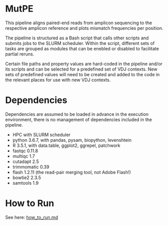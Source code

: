 # MutPE

This pipeline aligns paired-end reads from amplicon sequencing to the respective amplicon reference and plots mismatch frequencies per position.

The pipeline is structured as a Bash script that calls other scripts and submits jobs to the SLURM scheduler. Within the script, different sets of tasks are grouped as modules that can be enebled or disabled to facilitate partial reruns.

Certain file paths and property values are hard-coded in the pipeline and/or its scripts and can be selected for a predefined set of VDJ contexts. New sets of predefined values will need to be created and added to the code in the relevant places for use with new VDJ contexts.

# Dependencies

Dependencies are assumed to be loaded in advance in the execution environment, there is no management of dependencies included in the pipeline.

* HPC with SLURM scheduler
* python 3.6.7, with pandas, pysam, biopython, levenshtein
* R 3.5.1, with data.table, ggplot2, ggrepel, patchwork
* fastqc 0.11.8
* multiqc 1.7
* cutadapt 2.5
* trimmomatic 0.39
* flash 1.2.11 (the read-pair merging tool, not Adobe Flash!)
* bowtie2 2.3.5
* samtools 1.9

# How to Run

See here: [how_to_run.md](how_to_run.md)

